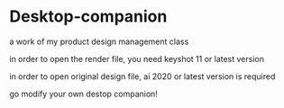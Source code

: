 # Desktop-companion
a work of my product design management class

in order to open the render file, you need keyshot 11 or latest version

in order to open original design file, ai 2020 or latest version is required

go modify your own destop companion!
